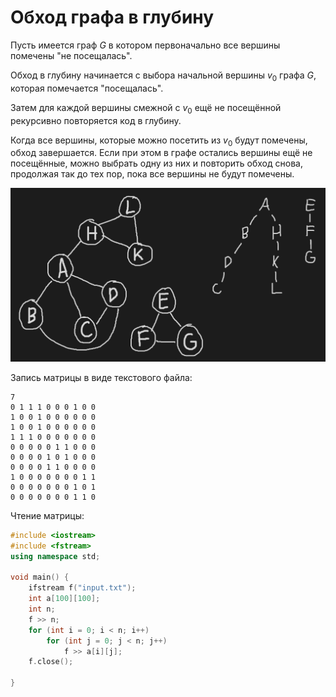 # Обход графа в глубину

Пусть имеется граф $G$ в котором первоначально все вершины помечены "не посещалась".

Обход в глубину начинается с выбора начальной вершины $v_0$ графа $G$, которая помечается "посещалась".

Затем для каждой вершины смежной с $v_0$ ещё не посещённой рекурсивно повторяется код в глубину.

Когда все вершины, которые можно посетить из $v_0$ будут помечены, обход завершается. Если при этом в графе остались вершины ещё не посещённые, можно выбрать одну из них и повторить обход снова, продолжая так до тех пор, пока все вершины не будут помечены.


![Pasted image 20240213161126.png](../../Pasted%20image%2020240213161126.png#)



Запись матрицы в виде текстового файла:

```
7
0 1 1 1 0 0 0 1 0 0
1 0 0 1 0 0 0 0 0 0
1 0 0 1 0 0 0 0 0 0
1 1 1 0 0 0 0 0 0 0
0 0 0 0 0 1 1 0 0 0
0 0 0 0 1 0 1 0 0 0
0 0 0 0 1 1 0 0 0 0
1 0 0 0 0 0 0 0 1 1
0 0 0 0 0 0 0 1 0 1
0 0 0 0 0 0 0 1 1 0
```

Чтение матрицы:

```cpp
#include <iostream>
#include <fstream>
using namespace std;

void main() {
	ifstream f("input.txt");
	int a[100][100];
	int n;
	f >> n;
	for (int i = 0; i < n; i++)
		for (int j = 0; j < n; j++)
			f >> a[i][j];
	f.close();

}
```